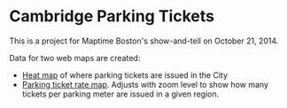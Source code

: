 # Cambridge Parking Tickets

This is a project for Maptime Boston's show-and-tell on October 21, 2014.

Data for two web maps are created:
* [Heat map](http://jwass.github.io/cambridgetickets/heat.html) of where parking tickets are issued in the City
* [Parking ticket rate map](http://jwass.github.com/cambridgetickets/density.html). Adjusts with zoom level to show how many
tickets per parking meter are issued in a given region.


